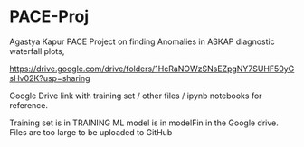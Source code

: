 # PACE-Proj

Agastya Kapur PACE Project on finding Anomalies in ASKAP diagnostic waterfall plots,

https://drive.google.com/drive/folders/1HcRaNOWzSNsEZpgNY7SUHF50yGsHv02K?usp=sharing

Google Drive link with training set / other files / ipynb notebooks for reference.

Training set is in TRAINING
ML model is in modelFin in the Google drive.
Files are too large to be uploaded to GitHub
